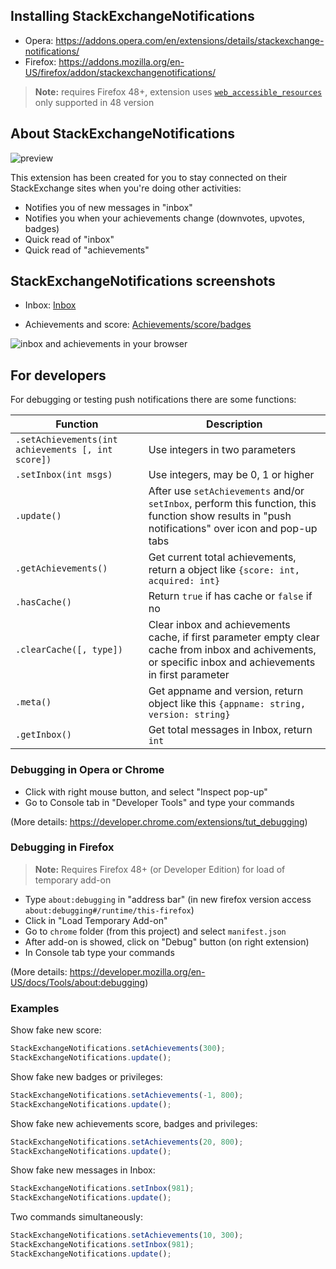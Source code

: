 ## Installing StackExchangeNotifications

- Opera: https://addons.opera.com/en/extensions/details/stackexchange-notifications/
- Firefox: https://addons.mozilla.org/en-US/firefox/addon/stackexchangenotifications/

> **Note:** requires Firefox 48+, extension uses [`web_accessible_resources`](https://developer.mozilla.org/en-US/Add-ons/WebExtensions/manifest.json/web_accessible_resources) only supported in 48 version

## About StackExchangeNotifications

![preview](http://i.stack.imgur.com/EM13u.png)

This extension has been created for you to stay connected on their StackExchange sites when you're doing other activities:

- Notifies you of new messages in "inbox"
- Notifies you when your achievements change (downvotes, upvotes, badges)
- Quick read of "inbox"
- Quick read of "achievements"

## StackExchangeNotifications screenshots

- Inbox: [Inbox](http://i.stack.imgur.com/6FS0H.png)

- Achievements and score: [Achievements/score/badges](http://i.stack.imgur.com/2LqNo.png)

![inbox and achievements in your browser](http://i.stack.imgur.com/YgDIV.png)

## For developers

For debugging or testing push notifications there are some functions:

| Function | Description |
| --- | --- |
| `.setAchievements(int achievements [, int score])` | Use integers in two parameters |
| `.setInbox(int msgs)` | Use integers, may be 0, 1 or higher |
| `.update()` | After use `setAchievements` and/or `setInbox`, perform this function, this function show results in "push notifications" over icon and pop-up tabs |
| `.getAchievements()` | Get current total achievements, return a object like `{score: int, acquired: int}` |
| `.hasCache()` | Return `true` if has cache or `false` if no |
| `.clearCache([, type])` | Clear inbox and achievements cache, if first parameter empty clear cache from inbox and achivements, or specific inbox and achievements in first parameter |
| `.meta()` | Get appname and version, return object like this `{appname: string, version: string}` |
| `.getInbox()` | Get total messages in Inbox, return `int` |

### Debugging in Opera or Chrome

- Click with right mouse button, and select "Inspect pop-up"
- Go to Console tab in "Developer Tools" and type your commands

(More details: https://developer.chrome.com/extensions/tut_debugging)

### Debugging in Firefox

> **Note:** Requires Firefox 48+ (or Developer Edition) for load of temporary add-on

- Type `about:debugging` in "address bar" (in new firefox version access `about:debugging#/runtime/this-firefox`)
- Click in "Load Temporary Add-on"
- Go to `chrome` folder (from this project) and select `manifest.json`
- After add-on is showed, click on "Debug" button (on right extension)
- In Console tab type your commands

(More details: https://developer.mozilla.org/en-US/docs/Tools/about:debugging)

### Examples

Show fake new score:

```javascript
StackExchangeNotifications.setAchievements(300);
StackExchangeNotifications.update();
```

Show fake new badges or privileges:

```javascript
StackExchangeNotifications.setAchievements(-1, 800);
StackExchangeNotifications.update();
```

Show fake new achievements score, badges and privileges:

```javascript
StackExchangeNotifications.setAchievements(20, 800);
StackExchangeNotifications.update();
```

Show fake new messages in Inbox:

```javascript
StackExchangeNotifications.setInbox(981);
StackExchangeNotifications.update();
```

Two commands simultaneously:

```javascript
StackExchangeNotifications.setAchievements(10, 300);
StackExchangeNotifications.setInbox(981);
StackExchangeNotifications.update();
```
